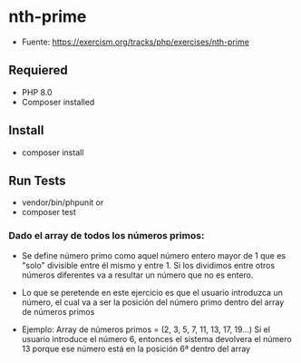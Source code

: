 # nth-prime

- Fuente: https://exercism.org/tracks/php/exercises/nth-prime 

## Requiered

- PHP 8.0
- Composer installed

## Install

- composer install

## Run Tests

- vendor/bin/phpunit
or
- composer test

### Dado el array de todos los números primos:

- Se define número primo como aquel número entero mayor de 1 que es "solo" divisible entre él mismo y entre 1. Si los dividimos entre otros números diferentes va a resultar un número que no es entero.

- Lo que se peretende en este ejercicio es que el usuario introduzca un número, el cual va a ser la posición del número primo dentro del array de números primos

- Ejemplo: 
    Array de números primos = (2, 3, 5, 7, 11, 13, 17, 19...)
    Si el usuario introduce el número 6, entonces el sistema devolvera el número 13 porque ese número está en la posición 6ª dentro del array